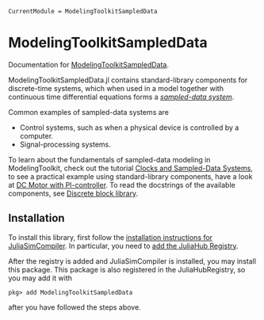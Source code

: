 ```@meta
CurrentModule = ModelingToolkitSampledData
```

# ModelingToolkitSampledData

Documentation for [ModelingToolkitSampledData](https://github.com/JuliaComputing/ModelingToolkitSampledData.jl).

ModelingToolkitSampledData.jl contains standard-library components for discrete-time systems, which when used in a model together with continuous time differential equations forms a [_sampled-data system_](https://en.wikipedia.org/wiki/Sampled_data_system).

Common examples of sampled-data systems are
- Control systems, such as when a physical device is controlled by a computer.
- Signal-processing systems.

To learn about the fundamentals of sampled-data modeling in ModelingToolkit, check out the tutorial [Clocks and Sampled-Data Systems](@ref), to see a practical example using standard-library components, have a look at [DC Motor with PI-controller](@ref). To read the docstrings of the available components, see [Discrete block library](@ref).

## Installation
To install this library, first follow the [installation instructions for JuliaSimCompiler](https://juliacomputing.github.io/JuliaSimCompiler.jl/stable/#Installing-and-Using-JuliaSimCompiler). In particular, you need to [add the JuliaHub Registry](https://help.juliahub.com/juliasim/dev/gettingstarted/juliahubregistry/). 

After the registry is added and JuliaSimCompiler is installed, you may install this package. This package is also registered in the JuliaHubRegistry, so you may add it with
```
pkg> add ModelingToolkitSampledData
```
after you have followed the steps above.
